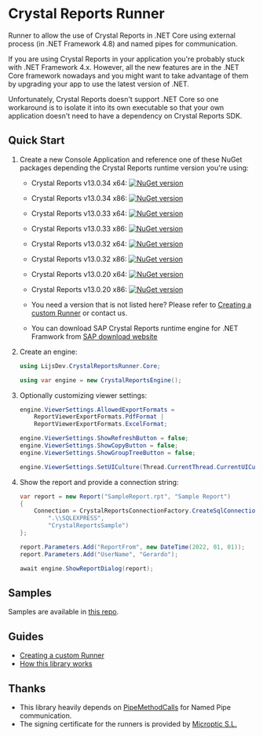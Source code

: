 # Crystal Reports Runner

Runner to allow the use of Crystal Reports in .NET Core using external process (in .NET Framework 4.8) and named pipes for communication.

If you are using Crystal Reports in your application you're probably stuck with .NET Framework 4.x. However, all the new features are in the .NET Core framework nowadays and you might want to take advantage of them by upgrading your app to use the latest version of .NET.

Unfortunately, Crystal Reports doesn't support .NET Core so one workaround is to isolate it into its own executable so that your own application doesn't need to have a dependency on Crystal Reports SDK. 

## Quick Start 

1. Create a new Console Application and reference one of these NuGet packages depending the Crystal Reports runtime version you're using:
   - Crystal Reports v13.0.34 x64: [![NuGet version](https://img.shields.io/nuget/v/LijsDev.CrystalReportsRunner.13.0.34.x64.svg?style=flat&label=nuget%3A%20LijsDev.CrystalReportsRunner.13.0.34.x64)](https://www.nuget.org/packages/LijsDev.CrystalReportsRunner.13.0.34.x64)
   - Crystal Reports v13.0.34 x86: [![NuGet version](https://img.shields.io/nuget/v/LijsDev.CrystalReportsRunner.13.0.34.x86.svg?style=flat&label=nuget%3A%20LijsDev.CrystalReportsRunner.13.0.34.x86)](https://www.nuget.org/packages/LijsDev.CrystalReportsRunner.13.0.34.x86)
   - Crystal Reports v13.0.33 x64: [![NuGet version](https://img.shields.io/nuget/v/LijsDev.CrystalReportsRunner.13.0.33.x64.svg?style=flat&label=nuget%3A%20LijsDev.CrystalReportsRunner.13.0.33.x64)](https://www.nuget.org/packages/LijsDev.CrystalReportsRunner.13.0.33.x64)
   - Crystal Reports v13.0.33 x86: [![NuGet version](https://img.shields.io/nuget/v/LijsDev.CrystalReportsRunner.13.0.33.x86.svg?style=flat&label=nuget%3A%20LijsDev.CrystalReportsRunner.13.0.33.x86)](https://www.nuget.org/packages/LijsDev.CrystalReportsRunner.13.0.33.x86)
   - Crystal Reports v13.0.32 x64: [![NuGet version](https://img.shields.io/nuget/v/LijsDev.CrystalReportsRunner.13.0.32.x64.svg?style=flat&label=nuget%3A%20LijsDev.CrystalReportsRunner.13.0.32.x64)](https://www.nuget.org/packages/LijsDev.CrystalReportsRunner.13.0.32.x64)
   - Crystal Reports v13.0.32 x86: [![NuGet version](https://img.shields.io/nuget/v/LijsDev.CrystalReportsRunner.13.0.32.x86.svg?style=flat&label=nuget%3A%20LijsDev.CrystalReportsRunner.13.0.32.x86)](https://www.nuget.org/packages/LijsDev.CrystalReportsRunner.13.0.32.x86)
   - Crystal Reports v13.0.20 x64: [![NuGet version](https://img.shields.io/nuget/v/LijsDev.CrystalReportsRunner.13.0.20.x64.svg?style=flat&label=nuget%3A%20LijsDev.CrystalReportsRunner.13.0.20.x64)](https://www.nuget.org/packages/LijsDev.CrystalReportsRunner.13.0.20.x64)
   - Crystal Reports v13.0.20 x86: [![NuGet version](https://img.shields.io/nuget/v/LijsDev.CrystalReportsRunner.13.0.20.x86.svg?style=flat&label=nuget%3A%20LijsDev.CrystalReportsRunner.13.0.20.x86)](https://www.nuget.org/packages/LijsDev.CrystalReportsRunner.13.0.20.x86)
   - You need a version that is not listed here? Please refer to [Creating a custom Runner](./docs/custom-runner.md) or contact us.
   
   - You can download SAP Crystal Reports runtime engine for .NET Framwork from [SAP download website](https://origin.softwaredownloads.sap.com/public/site/index.html)

2. Create an engine:

   ```csharp
   using LijsDev.CrystalReportsRunner.Core;
   
   using var engine = new CrystalReportsEngine();
   ```

3. Optionally customizing viewer settings:

   ```csharp
   engine.ViewerSettings.AllowedExportFormats =
       ReportViewerExportFormats.PdfFormat |
       ReportViewerExportFormats.ExcelFormat;
   
   engine.ViewerSettings.ShowRefreshButton = false;
   engine.ViewerSettings.ShowCopyButton = false;
   engine.ViewerSettings.ShowGroupTreeButton = false;
   
   engine.ViewerSettings.SetUICulture(Thread.CurrentThread.CurrentUICulture);
   ```

4. Show the report and provide a connection string:

   ```csharp
   var report = new Report("SampleReport.rpt", "Sample Report")
   {
       Connection = CrystalReportsConnectionFactory.CreateSqlConnection(
           ".\\SQLEXPRESS", 
           "CrystalReportsSample")
   };
   
   report.Parameters.Add("ReportFrom", new DateTime(2022, 01, 01));
   report.Parameters.Add("UserName", "Gerardo");
   
   await engine.ShowReportDialog(report);
   ```

## Samples

Samples are available in [this repo](https://github.com/gerardo-lijs/CrystalReportsRunner.Samples).

## Guides

- [Creating a custom Runner](./docs/custom-runner.md)
- [How this library works](./docs/how-this-library-works.md)

## Thanks

- This library heavily depends on [PipeMethodCalls](https://github.com/RandomEngy/PipeMethodCalls) for Named Pipe communication.
- The signing certificate for the runners is provided by [Microptic S.L.](https://www.micropticsl.com/)
